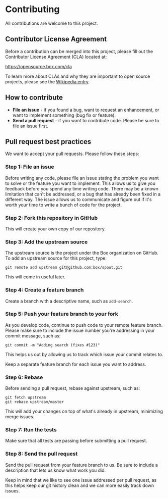 # Contributing

All contributions are welcome to this project.

## Contributor License Agreement

Before a contribution can be merged into this project, please fill out the Contributor License Agreement (CLA) located at:

https://opensource.box.com/cla

To learn more about CLAs and why they are important to open source projects, please see the [Wikipedia entry](http://en.wikipedia.org/wiki/Contributor_License_Agreement).

## How to contribute

* **File an issue** - if you found a bug, want to request an enhancement, or want to implement something (bug fix or feature).
* **Send a pull request** - if you want to contribute code. Please be sure to file an issue first.

## Pull request best practices

We want to accept your pull requests. Please follow these steps:

### Step 1: File an issue

Before writing any code, please file an issue stating the problem you want to solve or the feature you want to implement. This allows us to give you feedback before you spend any time writing code. There may be a known limitation that can't be addressed, or a bug that has already been fixed in a different way. The issue allows us to communicate and figure out if it's worth your time to write a bunch of code for the project.

### Step 2: Fork this repository in GitHub

This will create your own copy of our repository.

### Step 3: Add the upstream source

The upstream source is the project under the Box organization on GitHub. To add an upstream source for this project, type:

```
git remote add upstream git@github.com:box/spout.git
```

This will come in useful later.

### Step 4: Create a feature branch

Create a branch with a descriptive name, such as `add-search`.

### Step 5: Push your feature branch to your fork

As you develop code, continue to push code to your remote feature branch. Please make sure to include the issue number you're addressing in your commit message, such as:

```
git commit -m "Adding search (fixes #123)"
```

This helps us out by allowing us to track which issue your commit relates to.

Keep a separate feature branch for each issue you want to address.

### Step 6: Rebase

Before sending a pull request, rebase against upstream, such as:

```
git fetch upstream
git rebase upstream/master
```

This will add your changes on top of what's already in upstream, minimizing merge issues.

### Step 7: Run the tests

Make sure that all tests are passing before submitting a pull request.

### Step 8: Send the pull request

Send the pull request from your feature branch to us. Be sure to include a description that lets us know what work you did.

Keep in mind that we like to see one issue addressed per pull request, as this helps keep our git history clean and we can more easily track down issues.
